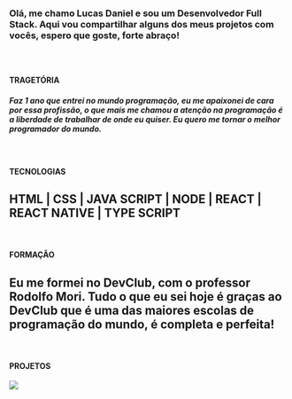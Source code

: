 <H3>Olá, me chamo Lucas Daniel e sou um Desenvolvedor Full Stack. Aqui vou compartilhar alguns dos meus projetos com vocês, espero que goste, forte abraço!<H3
<Br>
<Br>
<H4>TRAGETÓRIA</H4>
<h5>Faz 1 ano que entrei no mundo programação, eu me apaixonei de cara por essa profissão, o que mais me chamou a atenção na programação é a liberdade de trabalhar de onde eu quiser. Eu quero me tornar o melhor programador do mundo.
</h5>
<Br>
<H4>TECNOLOGIAS</H4>

<h2> HTML <span>|</span> CSS <span>|</span> JAVA SCRIPT <span>|</span> NODE <span>|</span> REACT <span>|</span> REACT NATIVE <span>|</span> TYPE SCRIPT  </h2> 

<Br>

<H4>FORMAÇÃO</H4>
<H2>Eu me formei no DevClub, com o professor Rodolfo Mori. Tudo o que eu sei hoje é graças ao DevClub que é uma das maiores escolas de programação do mundo, é completa e perfeita! </H2>

<Br>


<H4>PROJETOS</H4>
<img src='https://github.com/user-attachments/assets/e7ba3e97-d147-4032-b6ed-96f72686c2a3'/>


